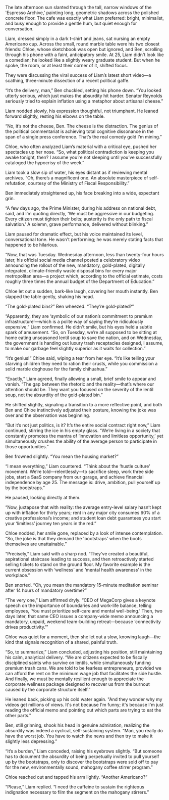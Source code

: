 The late afternoon sun slanted through the tall, narrow windows of the 'Espresso Archive,' painting long, geometric shadows across the polished concrete floor. The cafe was exactly what Liam preferred: bright, minimalist, and busy enough to provide a gentle hum, but quiet enough for conversation.

Liam, dressed simply in a dark t-shirt and jeans, sat nursing an empty Americano cup. Across the small, round marble table were his two closest friends: Chloe, whose sketchbook was open but ignored, and Ben, scrolling through his phone with a faint, anticipatory smile. At 25, Liam didn't look like a comedian; he looked like a slightly weary graduate student. But when he spoke, the room, or at least their corner of it, shifted focus.

They were discussing the viral success of Liam’s latest short video—a scathing, three-minute dissection of a recent political gaffe.

“It’s the delivery, man,” Ben chuckled, setting his phone down. “You looked utterly serious, which just makes the absurdity hit harder. Senator Reynolds seriously tried to explain inflation using a metaphor about artisanal cheese.”

Liam nodded slowly, his expression thoughtful, not triumphant. He leaned forward slightly, resting his elbows on the table.

“No, it’s not the cheese, Ben. The cheese is the distraction. The genius of the political commentariat is achieving total cognitive dissonance in the span of a single press conference. That’s the real comedy gold I’m mining.”

Chloe, who often analyzed Liam’s material with a critical eye, pushed her spectacles up her nose. “So, what political contradiction is keeping you awake tonight, then? I assume you’re not sleeping until you’ve successfully cataloged the hypocrisy of the week.”

Liam took a slow sip of water, his eyes distant as if reviewing mental archives. “Oh, there’s a magnificent one. An absolute masterpiece of self-refutation, courtesy of the Ministry of Fiscal Responsibility.”

Ben immediately straightened up, his face breaking into a wide, expectant grin.

“A few days ago, the Prime Minister, during his address on national debt, said, and I’m quoting directly, ‘We must be aggressive in our budgeting. Every citizen must tighten their belts; austerity is the only path to fiscal salvation.’ A solemn, grave performance, delivered without blinking.”

Liam paused for dramatic effect, but his voice maintained its level, conversational tone. He wasn't performing; he was merely stating facts that happened to be hilarious.

“Now, that was Tuesday. Wednesday afternoon, less than twenty-four hours later, his official social media channel posted a celebratory video announcing the rollout of the new, mandatory, gold-plated, digitally integrated, climate-friendly waste disposal bins for every major metropolitan area—a project which, according to the official estimate, costs roughly three times the annual budget of the Department of Education.”

Chloe let out a sudden, bark-like laugh, covering her mouth instantly. Ben slapped the table gently, shaking his head.

“The gold-plated bins?” Ben wheezed. “They’re gold-plated?”

“Apparently, they are ‘symbolic of our nation’s commitment to premium infrastructure’—which is a polite way of saying they’re ridiculously expensive,” Liam confirmed. He didn't smile, but his eyes held a subtle spark of amusement. “So, on Tuesday, we’re all supposed to be sitting at home eating unseasoned lentil soup to save the nation, and on Wednesday, the government is handing out luxury trash receptacles designed, I assume, to make our garbage feel slightly superior as it waits for collection.”

“It’s genius!” Chloe said, wiping a tear from her eye. “It’s like telling your starving children they need to ration their crusts, while you commission a solid marble doghouse for the family chihuahua.”

“Exactly,” Liam agreed, finally allowing a small, brief smile to appear and vanish. “The gap between the rhetoric and the reality—that’s where our attention should be. They want you focused on the severity of the lentil soup, not the absurdity of the gold-plated bin.”

He shifted slightly, signaling a transition to a more reflective point, and both Ben and Chloe instinctively adjusted their posture, knowing the joke was over and the observation was beginning.

“But it’s not just politics, is it? It’s the entire social contract right now,” Liam continued, stirring the ice in his empty glass. “We’re living in a society that constantly promotes the mantra of ‘innovation and limitless opportunity,’ yet simultaneously crushes the ability of the average person to participate in those opportunities.”

Ben frowned slightly. “You mean the housing market?”

“I mean everything,” Liam countered. “Think about the ‘hustle culture’ movement. We’re told—relentlessly—to sacrifice sleep, work three side jobs, start a SaaS company from our garage, and achieve financial independence by age 25. The message is: drive, ambition, pull yourself up by the bootstraps.”

He paused, looking directly at them.

“Now, juxtapose that with reality: the average entry-level salary hasn’t kept up with inflation for thirty years; rent in any major city consumes 60% of a creative professional’s income; and student loan debt guarantees you start your ‘limitless’ journey ten years in the red.”

Chloe nodded, her smile gone, replaced by a look of intense contemplation. “So, the joke is that they demand the 'bootstraps' when the boots themselves are unattainable.”

“Precisely,” Liam said with a sharp nod. “They’ve created a beautiful, aspirational staircase leading to success, and then retroactively started selling tickets to stand on the ground floor. My favorite example is the current obsession with ‘wellness’ and ‘mental health awareness’ in the workplace.”

Ben snorted. “Oh, you mean the mandatory 15-minute meditation seminar after 14 hours of mandatory overtime?”

“The very one,” Liam affirmed dryly. “CEO of MegaCorp gives a keynote speech on the importance of boundaries and work-life balance, telling employees, ‘You must prioritize self-care and mental well-being.’ Then, two days later, that same CEO issues a company-wide memo announcing a mandatory, unpaid, weekend team-building retreat—because ‘connectivity drives productivity.’”

Chloe was quiet for a moment, then she let out a slow, knowing laugh—the kind that signals recognition of a shared, painful truth.

“So, to summarize,” Liam concluded, adjusting his position, still maintaining his calm, analytical delivery. “We are citizens expected to be fiscally disciplined saints who survive on lentils, while simultaneously funding premium trash cans. We are told to be fearless entrepreneurs, provided we can afford the rent on the minimum wage job that facilitates the side hustle. And finally, we must be mentally resilient enough to appreciate the corporate wellness package designed to recover us from the burnout caused by the corporate structure itself.”

He leaned back, picking up his cold water again. "And they wonder why my videos get millions of views. It's not because I'm funny; it's because I'm just reading the official memo and pointing out which parts are trying to eat the other parts."

Ben, still grinning, shook his head in genuine admiration, realizing the absurdity was indeed a cyclical, self-sustaining system. “Man, you really do have the worst job. You have to watch the news and then try to make it slightly less depressing.”

“It’s a burden,” Liam conceded, raising his eyebrows slightly. “But someone has to document the absurdity of being perpetually invited to pull yourself up by the bootstraps, only to discover the bootstraps were sold off to pay for the new, environmentally sound, mahogany coffee stirrer program.”

Chloe reached out and tapped his arm lightly. “Another Americano?”

“Please,” Liam replied. “I need the caffeine to sustain the righteous indignation necessary to film the segment on the mahogany stirrers.”